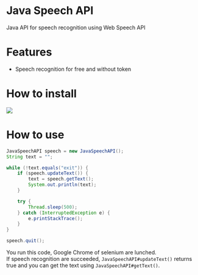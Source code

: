 # Java Speech API
Java API for speech recognition using Web Speech API

# Features
- Speech recognition for free and without token

# How to install
[![](https://jitpack.io/v/yadokari1130/JavaSpeechAPI.maven)](https://jitpack.io/#yadokari1130/JavaSpeechAPI)

# How to use
```Java
JavaSpeechAPI speech = new JavaSpeechAPI();
String text = "";

while (!text.equals("exit")) {
	if (speech.updateText()) {
		text = speech.getText();
		System.out.println(text);
	}

	try {
		Thread.sleep(500);
	} catch (InterruptedException e) {
		e.printStackTrace();
	}
}

speech.quit();
```
You run this code, Google Chrome of selenium are lunched.  
If speech recognition are succeeded, ```JavaSpeechAPI#updateText()``` returns true and you can get the text using ```JavaSpeechAPI#getText()```.